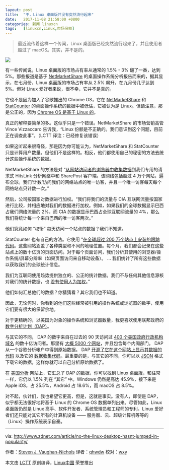 ```yaml
---
layout: post
title:	"不，Linux 桌面版并没有突然流行起来"
date:	2017-11-08 21:58:00 +0800 
categories:	新闻 linuxcn 
tags:	[linuxcn,Linux,市场份额]
---
```




> 
> 最近流传着这样一个传闻，Linux 桌面版已经突然流行起来了，并且使用者超过了 macOS。其实，并不是的。
> 
> 
> 


![](/Asserts/Images//attachment/album/201711/08/215822fxu3iix3uep6xuuq.jpg)


有一些传闻说，Linux 桌面版的市场占有率从通常的 1.5% - 3% 翻了一番，达到 5%。那些报道是基于 [NetMarketShare](https://www.netmarketshare.com/) 的桌面操作系统分析报告而来的，据其显示，在七月份，Linux 桌面版的市场占有率从 2.5% 飙升，在九月份几乎达到 5%。但对 Linux 爱好者来说，很不幸，它并不是真的。


它也不是因为加入了谷歌推出的 Chrome OS，它在 [NetMarketShare](https://www.netmarketshare.com/) 和 [StatCounter](https://statcounter.com/) 的桌面操作系统的数据中被低估，它被认为是 Linux。但请注意，那是公正的，因为 [Chrome OS 是基于 Linux 的](http://www.zdnet.com/article/the-secret-origins-of-googles-chrome-os/)。


真正的解释要简单的多。这似乎只是一个错误。NetMarketShare 的市场营销高管 Vince Vizzaccaro 告诉我，“Linux 份额是不正确的。我们意识到这个问题，目前正在调查此事”。（LCTT 译注：已经修复该错误）


如果这听起来很奇怪，那是因为你可能认为，NetMarketShare 和 StatCounter 只是计算用户数量。但他们不是这样的。相反，他们都使用自己的秘密的方法去统计这些操作系统的数据。


NetMarketShare 的方法是对 “[从网站访问者的浏览器中收集数据](http://www.netmarketshare.com/faq.aspx#Methodology)到我们专用的请求式 HitsLink 分析网络中和 SharePost 客户端。该网络包括超过 4 万个网站，遍布全球。我们‘计数’访问我们的网络站点的唯一访客，并且一个唯一访客每天每个网络站点只计数一次。”


然后，公司按国家对数据进行加权。“我们将我们的流量与 CIA 互联网流量按国家进行比较，并相应地对我们的数据进行加权。例如，如果我们的全球数据显示巴西占我们网络流量的 2%，而 CIA 的数据显示巴西占全球互联网流量的 4%，那么我们将统计每一个来自巴西的唯一访客两次。”


他们究竟如何 “权衡” 每天访问一个站点的数据？我们不知道。


StatCounter 也有自己的方法。它使用 “[在全球超过 200 万个站点上安装的跟踪代码](http://gs.statcounter.com/faq#methodology)。这些网站涵盖了各种类型和不同的地理位置。每个月，我们都会记录在这些站点上的数十亿页的页面访问。对于每个页面访问，我们分析其使用的浏览器/操作系统/屏幕分辨率（如果页面访问来自移动设备）。 ... 我们统计了所有这些数据以获取我们的全球统计信息。


我们为互联网使用趋势提供独立的、公正的统计数据。我们不与任何其他信息源核对我们的统计数据，也 [没有使用人为加权](http://gs.statcounter.com/faq#no-weighting)。”


他们如何汇总他们的数据？你猜猜看？其它我们也不知道。


因此，无论何时，你看到的他们这些经常被引用的操作系统或浏览器的数字，使用它们要有很大的保留余地。


对于更精确的，以美国为对象的操作系统和浏览器数量，我更喜欢使用联邦政府的 [数字分析计划（DAP）](https://www.digitalgov.gov/services/dap/)。


与其它的不同， DAP 的数字来自在过去的 90 天访问过 [400 个美国政府行政机构域名](https://analytics.usa.gov/Asserts/Images//live/second-level-domains.csv) 的数十亿访问者。那里有 [大概 5000 个网站](https://analytics.usa.gov/Asserts/Images//live/sites.csv)，并且包含每个内阁部门。 DAP 从一个谷歌分析帐户中得到原始数据。 DAP [开源了它在这个网站上显示其数据的代码](https://github.com/GSA/analytics.usa.gov) 以及它的 [数据收集代码](https://github.com/18F/analytics-reporter)。最重要的是，与其它的不同，你可以以 [JSON](http://json.org/) 格式下载它的数据，这样你就可以自己分析原始数据了。


在 [美国分析](https://analytics.usa.gov/) 网站上，它汇总了 DAP 的数据，你可以找到 Linux 桌面版，和往常一样，它仍以 1.5% 列在 “其它” 中。Windows 仍然是高达 45.9%，接下来是 Apple iOS，占 25.5%，Android 占 18.6%，而 macOS 占 8.5%。


对不起，伙计们，我也希望它更高，但是，这就是事实。没有人，即使是 DAP，似乎都无法很好地将基于 Linux 的 Chrome OS 数据单列出来。尽管如此，Linux 桌面版仍然是 Linux 高手、软件开发者、系统管理员和工程师的专利。Linux 爱好者们还只能对其它所有的计算机设备 —— 服务器、云、超级计算机等等的（Linux）操作系统表示自豪。




---


via: <http://www.zdnet.com/article/no-the-linux-desktop-hasnt-jumped-in-popularity/>


作者：[Steven J. Vaughan-Nichols](http://www.zdnet.com/meet-the-team/us/steven-j-vaughan-nichols/)  译者：[qhwdw](https://github.com/qhwdw) 校对：[wxy](https://github.com/wxy)


本文由 [LCTT](https://github.com/LCTT/TranslateProject) 原创编译，[Linux中国](https://linux.cn/) 荣誉推出
